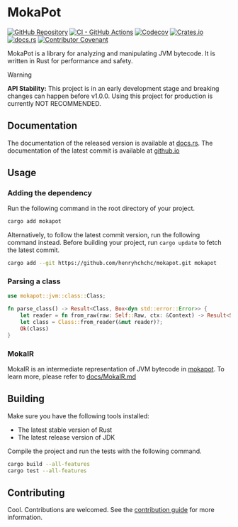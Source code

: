 # MokaPot

[![GitHub Repository](https://img.shields.io/badge/GitHub-henryhchchc%2Fmokapot-orange?style=flat-square&logo=GitHub)](https://github.com/henryhchchc/mokapot)
[![CI - GitHub Actions](https://img.shields.io/github/actions/workflow/status/henryhchchc/mokapot/ci.yml?style=flat-square&logo=githubactions&logoColor=white&label=CI)](https://github.com/henryhchchc/mokapot/actions/workflows/ci.yml)
[![Codecov](https://img.shields.io/codecov/c/github/henryhchchc/mokapot?style=flat-square&logo=codecov&logoColor=white&label=Coverage)](https://app.codecov.io/gh/henryhchchc/mokapot/)
[![Crates.io](https://img.shields.io/crates/v/mokapot?style=flat-square&logo=rust&logoColor=white)](https://crates.io/crates/mokapot)
[![docs.rs](https://img.shields.io/docsrs/mokapot?style=flat-square&logo=docsdotrs&logoColor=white&label=docs%2Frelease)](https://docs.rs/mokapot)
[![Contributor Covenant](https://img.shields.io/badge/Contributor_Covenant-2.1-4baaaa?style=flat-square&logo=contributorcovenant)](docs/CODE_OF_CONDUCT.md)

MokaPot is a library for analyzing and manipulating JVM bytecode. It is written in Rust for performance and safety.

> [!WARNING]
> **API Stability:** This project is in an early development stage and breaking changes can happen before v1.0.0.
> Using this project for production is currently NOT RECOMMENDED.

## Documentation

The documentation of the released version is available at [docs.rs](https://docs.rs/mokapot).
The documentation of the latest commit is available at [github.io](https://henryhchchc.github.io/mokapot/mokapot/)

## Usage

### Adding the dependency

Run the following command in the root directory of your project.

```sh
cargo add mokapot
```

Alternatively, to follow the latest commit version, run the following command instead.
Before building your project, run `cargo update` to fetch the latest commit.

```sh
cargo add --git https://github.com/henryhchchc/mokapot.git mokapot
```

### Parsing a class

```rust
use mokapot::jvm::class::Class;

fn parse_class() -> Result<Class, Box<dyn std::error::Error>> {
    let reader = fn from_raw(raw: Self::Raw, ctx: &Context) -> Result<Self, Error>"Some reader for the byte code");
    let class = Class::from_reader(&mut reader)?;
    Ok(class)
}
```

### MokaIR

MokaIR is an intermediate representation of JVM bytecode in [mokapot](https://github.com/henryhchchc/mokapot).
To learn more, please refer to [docs/MokaIR.md](docs/MokaIR.md)

## Building

Make sure you have the following tools installed:

- The latest stable version of Rust
- The latest release version of JDK

Compile the project and run the tests with the following command.

```bash
cargo build --all-features
cargo test --all-features
```

## Contributing

Cool. Contributions are welcomed. See the [contribution guide](docs/CONTRIBUTING.md) for more information.
